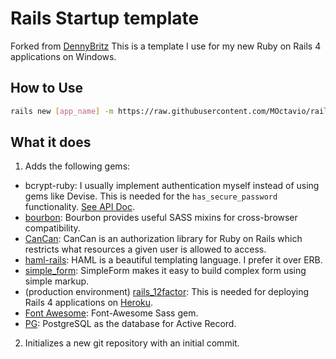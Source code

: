 # Rails Startup template 
Forked from [DennyBritz](https://github.com/dennybritz/rails_startup_template)
This is a template I use for my new Ruby on Rails 4 applications on Windows. 
## How to Use

```bash
rails new [app_name] -m https://raw.githubusercontent.com/MOctavio/rails_startup_template/master/template.rb
```

## What it does

1. Adds the following gems:
  - bcrypt-ruby: I usually implement authentication myself instead of using gems like Devise. This is needed for the `has_secure_password` functionality. [See API Doc](http://api.rubyonrails.org/classes/ActiveModel/SecurePassword/ClassMethods.html).
  - [bourbon](http://bourbon.io/): Bourbon provides useful SASS mixins for cross-browser compatibility.
  - [CanCan](https://github.com/ryanb/cancan): CanCan is an authorization library for Ruby on Rails which restricts what resources a given user is allowed to access.
  - [haml-rails](http://haml.info): HAML is a beautiful templating language. I prefer it over ERB. 
  - [simple_form](https://github.com/plataformatec/simple_form): SimpleForm makes it easy to build complex form using simple markup.
  - (production environment) [rails_12factor](https://devcenter.heroku.com/articles/rails-integration-gems): This is needed for deploying Rails 4 applications on [Heroku](http://heroku.com). 
  - [Font Awesome](http://fortawesome.github.io/Font-Awesome/): Font-Awesome Sass gem.
  - [PG](https://bitbucket.org/ged/ruby-pg/wiki/Home): PostgreSQL as the database for Active Record.

2. Initializes a new git repository with an initial commit.
